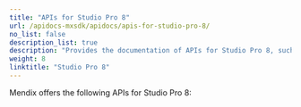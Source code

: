 ```yaml
---
title: "APIs for Studio Pro 8"
url: /apidocs-mxsdk/apidocs/apis-for-studio-pro-8/
no_list: false
description_list: true
description: "Provides the documentation of APIs for Studio Pro 8, such as Mendix Runtime API."
weight: 8
linktitle: "Studio Pro 8"
---
```


Mendix offers the following APIs for Studio Pro 8:
